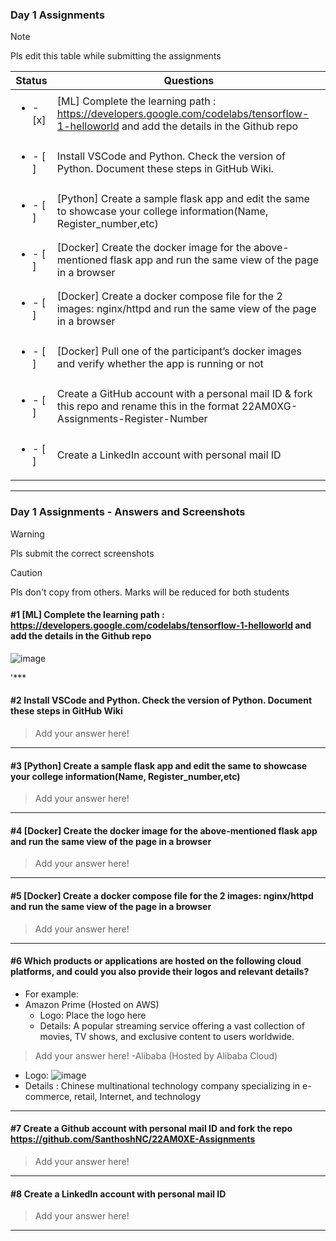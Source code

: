 ### Day 1 Assignments

> [!NOTE]
> Pls edit this table while submitting the assignments

| Status         | Questions     | 
|----------------|---------------|
| <ul><li>- [x] </li></ul> | [ML] Complete the learning path : https://developers.google.com/codelabs/tensorflow-1-helloworld and add the details in the Github repo |
| <ul><li>- [ ] </li></ul> | Install VSCode and Python. Check the version of Python. Document these steps in GitHub Wiki. |
| <ul><li>- [ ] </li></ul> | [Python] Create a sample flask app and edit the same to showcase your college information(Name, Register_number,etc) |
| <ul><li>- [ ] </li></ul> | [Docker] Create the docker image for the above-mentioned flask app and run the same view of the page in a browser |
| <ul><li>- [ ] </li></ul> | [Docker] Create a docker compose file for the 2 images: nginx/httpd and run the same view of the page in a browser |
| <ul><li>- [ ] </li></ul> | [Docker] Pull one of the participant’s docker images and verify whether the app is running or not  |
| <ul><li>- [ ] </li></ul> | Create a GitHub account with a personal mail ID & fork this repo and rename this in the format 22AM0XG-Assignments-Register-Number  |
| <ul><li>- [ ] </li></ul> | Create a LinkedIn account with personal mail ID  |

***

### Day 1 Assignments - Answers and Screenshots

> [!WARNING]
> Pls submit the correct screenshots

> [!CAUTION]
> Pls don't copy from others. Marks will be reduced for both students

#### #1 [ML] Complete the learning path : https://developers.google.com/codelabs/tensorflow-1-helloworld and add the details in the Github repo
![image](https://github.com/user-attachments/assets/616c5d4e-c0fc-47c0-bb6e-311b7fbf704e)


'***

#### #2 Install VSCode and Python. Check the version of Python. Document these steps in GitHub Wiki
> Add your answer here!

***

#### #3 [Python] Create a sample flask app and edit the same to showcase your college information(Name, Register_number,etc)
> Add your answer here!

***

#### #4 [Docker] Create the docker image for the above-mentioned flask app and run the same view of the page in a browser
> Add your answer here!

***

#### #5 [Docker] Create a docker compose file for the 2 images: nginx/httpd and run the same view of the page in a browser
> Add your answer here!

***

#### #6 Which products or applications are hosted on the following cloud platforms, and could you also provide their logos and relevant details? 
- For example:
- Amazon Prime (Hosted on AWS)
  - Logo: Place the logo here
  - Details: A popular streaming service offering a vast collection of movies, TV shows, and exclusive content to users worldwide.

> Add your answer here!
-Alibaba (Hosted by Alibaba Cloud)
  - Logo: ![image](https://github.com/user-attachments/assets/74c7764f-b1e5-4a71-8b54-4cba2ba63afc)
  - Details : Chinese multinational technology company specializing in e-commerce, retail, Internet, and technology
***

#### #7 Create a Github account with personal mail ID and fork the repo https://github.com/SanthoshNC/22AM0XE-Assignments
> Add your answer here!

***

#### #8 Create a LinkedIn account with personal mail ID
> Add your answer here!

***
